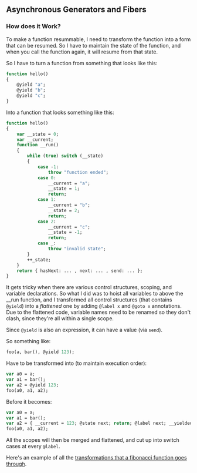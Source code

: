 ## Asynchronous Generators and Fibers

### How does it Work?

To make a function resummable, I need to transform the function into a form that can be resumed. So I have to maintain the state of the function, and when you call the function again, it will resume from that state.

So I have to turn a function from something that looks like this:

```haxe
function hello()
{
    @yield "a";
    @yield "b";
    @yield "c";
}
```

Into a function that looks something like this:

```haxe
function hello()
{
    var __state = 0;
    var __current;
    function __run()
    {
        while (true) switch (__state)
        {
            case -1:
                throw "function ended";
            case 0:
                __current = "a";
                __state = 1;
                return;
            case 1:
                __current = "b";
                __state = 2;
                return;
            case 2:
                __current = "c";
                __state = -1;
                return;
            case _:
                throw "invalid state";
        }
        ++_state;
    }
    return { hasNext: ... , next: ... , send: ... };
}
```

It gets tricky when there are various control structures, scoping, and variable declarations. So what I did was to hoist all variables to above the __run function, and I transformed all control structures (that contains `@yield`) into a *flattened* one by adding `@label x` and `@goto x` annotations. Due to the flattened code, variable names need to be renamed so they don't clash, since they're all within a single scope.

Since `@yield` is also an expression, it can have a value (via `send`).

So something like:

```haxe
foo(a, bar(), @yield 123);
```

Have to be transformed into (to maintain execution order):

```haxe
var a0 = a;
var a1 = bar();
var a2 = @yield 123;
foo(a0, a1, a2);
```

Before it becomes:

```haxe
var a0 = a;
var a1 = bar();
var a2 = { __current = 123; @state next; return; @label next; __yielded; };
foo(a0, a1, a2);
```

All the scopes will then be merged and flattened, and cut up into switch cases at every `@label`.

Here's an example of all the [transformations that a fibonacci function goes through](https://gist.github.com/profound7/0408725cc82068a3019ad1a3b7beacf6).